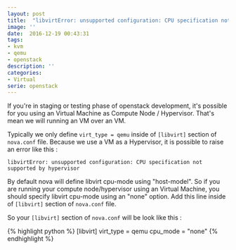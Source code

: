 ```yaml
---
layout: post
title:  "libvirtError: unsupported configuration: CPU specification not supported by hypervisor"
image: ''
date:  2016-12-19 00:43:31
tags:
- kvm
- qemu
- openstack
description: ''
categories:
- Virtual
serie: openstack
---
```


If you're in staging or testing phase of openstack development, it's possible for you using an Virtual Machine as Compute Node / Hypervisor. That's mean we will running an VM over an VM.

Typically we only define ```virt_type = qemu``` inside of ```[libvirt]``` section of ```nova.conf``` file. Because we use a VM as a Hypervisor, it is possible to raise an error like this :

```libvirtError: unsupported configuration: CPU specification not supported by hypervisor```

By default nova will define libvirt cpu-mode using "host-model". So if you are running your compute node/hypervisor using an Virtual Machine, you should specify libvirt cpu-mode using an "none" option. Add this line inside of ```[libvirt]``` section of ```nova.conf``` file.

So your ```[libvirt]``` section of ```nova.conf``` will be look like this :

{% highlight python %}
[libvirt]
virt_type = qemu
cpu_mode = "none"
{% endhighlight %}